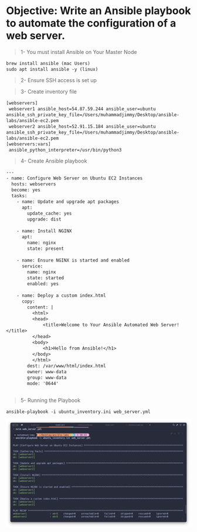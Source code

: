 # Objective: Write an Ansible playbook to automate the configuration of a web server.

> 1- You must install Ansible on Your Master Node

    brew install ansible (mac Users)
    sudo apt install ansible -y (linux)

> 2- Ensure SSH access is set up

> 3- Create inventory file

```
[webservers]
 webserver1 ansible_host=54.87.59.244 ansible_user=ubuntu ansible_ssh_private_key_file=/Users/muhammadjimmy/Desktop/ansible-labs/ansible-ec2.pem
 webserver2 ansible_host=52.91.15.184 ansible_user=ubuntu ansible_ssh_private_key_file=/Users/muhammadjimmy/Desktop/ansible-labs/ansible-ec2.pem
[webservers:vars]
 ansible_python_interpreter=/usr/bin/python3
```

> 4- Create Ansible playbook

```
---
- name: Configure Web Server on Ubuntu EC2 Instances
  hosts: webservers
  become: yes
  tasks:
    - name: Update and upgrade apt packages
      apt:
        update_cache: yes
        upgrade: dist

    - name: Install NGINX
      apt:
        name: nginx
        state: present

    - name: Ensure NGINX is started and enabled
      service:
        name: nginx
        state: started
        enabled: yes

    - name: Deploy a custom index.html
      copy:
        content: |
          <html>
          <head>
              <title>Welcome to Your Ansible Automated Web Server!</title>
          </head>
          <body>
              <h1>Hello from Ansible!</h1>
          </body>
          </html>
        dest: /var/www/html/index.html
        owner: www-data
        group: www-data
        mode: '0644'


```

> 5- Running the Playbook

    ansible-playbook -i ubuntu_inventory.ini web_server.yml

![success](screenshots/Xnip2024-12-03_21-57-41.jpg)
